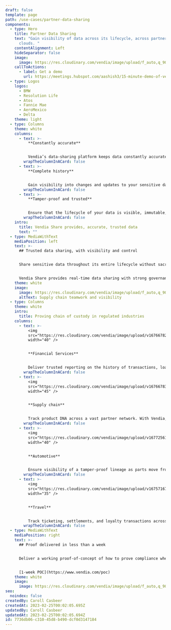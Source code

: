 ```yaml
---
draft: false
template: page
path: /use-cases/partner-data-sharing
components:
  - type: Hero
    title: Partner Data Sharing
    text: "Gain visibility of data across its lifecycle, across partners, across
      clouds. "
    contentAlignment: Left
    hideSeparator: false
    image:
      image: https://res.cloudinary.com/vendia/image/upload/f_auto,q_90/v1677255878/Website/Iso/Group_7_yuxbqx.png
    callToActions:
      - label: Get a demo
        url: https://meetings.hubspot.com/aashish3/15-minute-demo-of-vendia-share
  - type: Logos
    logos:
      - BMW
      - Resolution Life
      - Atos
      - Fannie Mae
      - AeroMexico
      - Delta
    theme: light
  - type: Columns
    theme: white
    columns:
      - text: >-
          **Constantly accurate**


          Vendia’s data-sharing platform keeps data constantly accurate and up-to-date as it moves across your partner network.
        wrapTheColumnInACard: false
      - text: >-
          **Complete history**


          Gain visibility into changes and updates to your sensitive data as moves through workflows, clouds, and partners.
        wrapTheColumnInACard: false
      - text: >-
          **Tamper-proof and trusted**


          Ensure that the lifecycle of your data is visible, immutable, and trusted.
        wrapTheColumnInACard: false
    intro:
      title: Vendia Share provides, accurate, trusted data
      text: ""
  - type: MediaWithText
    mediaPosition: left
    text: >-
      ## Trusted data sharing, with visibility and control


      Share sensitive data throughout its entire lifecycle without sacrificing visibility and governance. 


      Vendia Share provides real-time data sharing with strong governance. All updates and transactions are captured in a fully auditable, tamper-proof ledger so you gain fully visibility into the critical data as it moves through sharing workflows across clouds and partners.
    theme: white
    image:
      image: https://res.cloudinary.com/vendia/image/upload/f_auto,q_90/v1677255878/Website/Iso/Group_7_yuxbqx.png
      altText: Supply chain teamwork and visibility
  - type: Columns
    theme: white
    intro:
      title: Proving chain of custody in regulated industries
    columns:
      - text: >-
          <img
          src="https://res.cloudinary.com/vendia/image/upload/v1676678285/Website/Icons/Money_18_nnzvgm.png"  class="image-float-left"
          width="40" />


          **Financial Services**


          Deliver trusted reporting on the history of transactions, loans, policies, and more –without all the manual analysis and data gathering.
        wrapTheColumnInACard: false
      - text: >-
          <img
          src="https://res.cloudinary.com/vendia/image/upload/v1676678352/Website/Icons/Supply_chain_02_ffbn55.png"  class="image-float-left"
          width="45" />


          **Supply chain**


          Track product DNA across a vast partner network. With Vendia, you gain visibility of change across the supply chain.
        wrapTheColumnInACard: false
      - text: >-
          <img
          src="https://res.cloudinary.com/vendia/image/upload/v1677256195/Website/Icons/Blue%20icons/Car_blue_icon_acopwt.png"  class="image-float-left"
          width="40" />


          **Automotive**


          Ensure visibility of a tamper-proof lineage as parts move from partners through factories to dealers.
        wrapTheColumnInACard: false
      - text: >-
          <img
          src="https://res.cloudinary.com/vendia/image/upload/v1675716790/Website/Icons/Frame_48095799_vyavp3.png"  class="image-float-left"
          width="35" />


          **Travel**


          Track ticketing, settlements, and loyalty transactions across partners and programs.
        wrapTheColumnInACard: false
  - type: MediaWithText
    mediaPosition: right
    text: >-
      ## Proof delivered in less than a week


      Deliver a working proof-of-concept of how to prove compliance when sharing real-time data, including a partner integration, in five business days


      [1-week POC](https://www.vendia.com/poc)
    theme: white
    image:
      image: https://res.cloudinary.com/vendia/image/upload/f_auto,q_90/v1674599502/Website/Iso/Code_oy4wke.png
seo:
  noindex: false
createdBy: Caroll Casbeer
createdAt: 2023-02-25T00:02:05.695Z
updatedBy: Caroll Casbeer
updatedAt: 2023-02-25T00:02:05.694Z
id: 7736db06-c310-45d8-b490-dcf0d3147184
---
```

